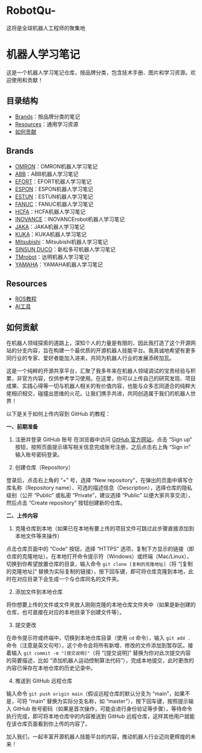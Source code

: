 # RobotQu-
这将是全球机器人工程师的聚集地
# 机器人学习笔记

这是一个机器人学习笔记仓库，按品牌分类，包含技术手册、图片和学习资源。欢迎使用和贡献！

## 目录结构
- [Brands](robotbrands)：按品牌分类的笔记
- [Resources](#resources)：通用学习资源
- [如何贡献](#contributing)

## Brands
- [OMRON](robotbrands/omron)：OMRON机器人学习笔记
- [ABB](robotbrands/ABB)：ABB机器人学习笔记
- [EFORT](robotbrands/EFORT)：EFORT机器人学习笔记
- [ESPON](robotbrands/ESPON)：ESPON机器人学习笔记
- [ESTUN](robotbrands/ESTUN)：ESTUN机器人学习笔记
- [FANUC](robotbrands/FANUC)：FANUC机器人学习笔记
- [HCFA](robotbrands/HCFA)：HCFA机器人学习笔记
- [INOVANCE](Brands/INOVANCErobot)：INOVANCErobot机器人学习笔记
- [JAKA](robotbrands/JAKA)：JAKA机器人学习笔记
- [KUKA](robotbrands/KUKA)：KUKA机器人学习笔记
- [Mitsubishi](robotbrands/Mitsubishi)：Mitsubishi机器人学习笔记
- [SINSUN DUCO](robotbrands/SINSUNSUCO)：新松多可机器人学习笔记
- [TMrobot](robotbrands/TMrobot)：达明机器人学习笔记
- [YAMAHA](robotbrands/UR)：YAMAHA机器人学习笔记

  

## Resources
- [ROS教程](Resources/ROS-Tutorials)
- [AI工具](Resources/AI-Tools)

## 如何贡献

在机器人领域探索的道路上，深知个人的力量是有限的，因此我打造了这个开源网站的分支内容，旨在构建一个最优质的开源机器人技能平台。我真诚地希望有更多同行业的专家、爱好者能加入进来，共同为机器人行业的发展添砖加瓦。

这是一个纯粹的开源共享平台，汇聚了我多年来在机器人领域调试的宝贵经验与积累，非官方内容，仅供参考学习使用。在这里，你可以上传自己的研究发现、项目成果、实践心得等一切与机器人相关的有价值内容，也能与众多志同道合的纯粹大佬相识相交，碰撞出思维的火花。让我们携手共进，共同创造属于我们的机器人世界！

以下是关于如何上传内容到 GitHub 的教程：

**一、前期准备**

  1. 注册并登录 GitHub 账号
在浏览器中访问 [GitHub 官方网站](https://github.com/)，点击 “Sign up” 按钮，按照页面提示填写相关信息完成账号注册，之后点击右上角 “Sign in” 输入账号密码登录。

  2. 创建仓库（Repository）

登录后，点击右上角的 “+” 号，选择 “New repository”，在弹出的页面中填写仓库名称（Repository name）、可选的描述信息（Description），选择仓库的隐私级别（公开 “Public” 或私密 “Private”，建议选择 “Public” 以便大家共享交流），然后点击 “Create repository” 按钮创建新的仓库。

**二、上传内容**

  1. 克隆仓库到本地（如果已在本地有要上传的项目文件可跳过此步骤直接添加到本地文件等夹操作）

点击仓库页面中的 “Code” 按钮，选择 “HTTPS” 选项，复制下方显示的链接（即仓库的克隆地址）。在本地打开命令提示符（Windows）或终端（Mac/Linux），切换到你希望放置仓库的目录，输入命令 `git clone [复制的克隆地址]`（将 “[复制的克隆地址]” 替换为实际复制的链接），按下回车键，即可将仓库克隆到本地，此时在对应目录下会生成一个与仓库同名的文件夹。

  2. 添加文件到本地仓库

将你想要上传的文件或文件夹放入刚刚克隆的本地仓库文件夹中（如果是新创建的仓库，也可直接在对应的本地目录下创建文件等）。

  3. 提交更改

在命令提示符或终端中，切换到本地仓库目录（使用 `cd` 命令），输入 `git add .` 命令（注意是英文句号），这个命令会将所有新增、修改的文件添加到暂存区。接着输入 `git commit -m "[提交说明]"`（将 “[提交说明]” 替换为你对此次提交内容的简要描述，比如 “添加机器人运动控制算法代码”），完成本地提交，此时更改的内容已保存在本地仓库的历史记录中。

  4. 推送到 GitHub 远程仓库

输入命令 `git push origin main`（假设远程仓库的默认分支为 “main”，如果不是，可将 “main” 替换为实际分支名称，如 “master”），按下回车键，按照提示输入 GitHub 账号密码（如果是首次操作，可能会进行身份验证等步骤），等待命令执行完成，即可将本地仓库中的内容推送到 GitHub 远程仓库，这样其他用户就能在该仓库页面看到你上传的内容了。

加入我们，一起丰富开源机器人技能平台的内容，推动机器人行业迈向更辉煌的未来！
